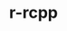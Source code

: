 ---
title: "r-rcpp"
layout: cache
categories: [package, develop]
meta: {"versions": ["1.0.10", "1.0.9"], "compilers": ["gcc@=7.5.0"], "oss": ["ubuntu18.04"], "platforms": ["linux"], "targets": ["x86_64_v3"], "stacks": ["build_systems", "root"], "num_specs": 7, "num_specs_by_stack": {"root": 7, "build_systems": 2}}
spec_details: [{"hash": "slfvzzjmqul4gd4h6kkupjlwqpyu7qez", "compiler": "gcc@=7.5.0", "versions": ["1.0.10"], "os": "ubuntu18.04", "platform": "linux", "target": "x86_64_v3", "variants": ["build_system=generic"], "stacks": ["root"], "size": "-", "tarball": "https://binaries.spack.io/develop/build_cache/linux-ubuntu18.04-x86_64_v3/gcc-7.5.0/r-rcpp-1.0.10/linux-ubuntu18.04-x86_64_v3-gcc-7.5.0-r-rcpp-1.0.10-slfvzzjmqul4gd4h6kkupjlwqpyu7qez.spack"}, {"hash": "5l6ij47mo5onz5r5zhmkz4ake366bd23", "compiler": "gcc@=7.5.0", "versions": ["1.0.10"], "os": "ubuntu18.04", "platform": "linux", "target": "x86_64_v3", "variants": ["build_system=generic"], "stacks": ["root"], "size": "-", "tarball": "https://binaries.spack.io/develop/build_cache/linux-ubuntu18.04-x86_64_v3/gcc-7.5.0/r-rcpp-1.0.10/linux-ubuntu18.04-x86_64_v3-gcc-7.5.0-r-rcpp-1.0.10-5l6ij47mo5onz5r5zhmkz4ake366bd23.spack"}, {"hash": "3d3c2czgjikqamqgab4bygkttqkyxbhf", "compiler": "gcc@=7.5.0", "versions": ["1.0.10"], "os": "ubuntu18.04", "platform": "linux", "target": "x86_64_v3", "variants": ["build_system=generic"], "stacks": ["build_systems", "root"], "size": "-", "tarball": "https://binaries.spack.io/develop/build_cache/linux-ubuntu18.04-x86_64_v3/gcc-7.5.0/r-rcpp-1.0.10/linux-ubuntu18.04-x86_64_v3-gcc-7.5.0-r-rcpp-1.0.10-3d3c2czgjikqamqgab4bygkttqkyxbhf.spack"}, {"hash": "3jhob4cm4aq5pjtvbudwzpdfjhhw6rld", "compiler": "gcc@=7.5.0", "versions": ["1.0.10"], "os": "ubuntu18.04", "platform": "linux", "target": "x86_64_v3", "variants": ["build_system=generic"], "stacks": ["root"], "size": "-", "tarball": "https://binaries.spack.io/develop/build_cache/linux-ubuntu18.04-x86_64_v3/gcc-7.5.0/r-rcpp-1.0.10/linux-ubuntu18.04-x86_64_v3-gcc-7.5.0-r-rcpp-1.0.10-3jhob4cm4aq5pjtvbudwzpdfjhhw6rld.spack"}, {"hash": "r3nkcpllnggrtdrvze3d6ugvd7lktcrp", "compiler": "gcc@=7.5.0", "versions": ["1.0.10"], "os": "ubuntu18.04", "platform": "linux", "target": "x86_64_v3", "variants": ["build_system=generic"], "stacks": ["build_systems", "root"], "size": "-", "tarball": "https://binaries.spack.io/develop/build_cache/linux-ubuntu18.04-x86_64_v3/gcc-7.5.0/r-rcpp-1.0.10/linux-ubuntu18.04-x86_64_v3-gcc-7.5.0-r-rcpp-1.0.10-r3nkcpllnggrtdrvze3d6ugvd7lktcrp.spack"}, {"hash": "td32m5wodh7tbewlmauagpf7cuxxdm2d", "compiler": "gcc@=7.5.0", "versions": ["1.0.9"], "os": "ubuntu18.04", "platform": "linux", "target": "x86_64_v3", "variants": ["build_system=generic"], "stacks": ["root"], "size": "-", "tarball": "https://binaries.spack.io/develop/build_cache/linux-ubuntu18.04-x86_64_v3/gcc-7.5.0/r-rcpp-1.0.9/linux-ubuntu18.04-x86_64_v3-gcc-7.5.0-r-rcpp-1.0.9-td32m5wodh7tbewlmauagpf7cuxxdm2d.spack"}, {"hash": "zt6ofotrzvkzxluzn6dqr3pnd63qsxuy", "compiler": "gcc@=7.5.0", "versions": ["1.0.10"], "os": "ubuntu18.04", "platform": "linux", "target": "x86_64_v3", "variants": ["build_system=generic"], "stacks": ["root"], "size": "-", "tarball": "https://binaries.spack.io/develop/build_cache/linux-ubuntu18.04-x86_64_v3/gcc-7.5.0/r-rcpp-1.0.10/linux-ubuntu18.04-x86_64_v3-gcc-7.5.0-r-rcpp-1.0.10-zt6ofotrzvkzxluzn6dqr3pnd63qsxuy.spack"}]
---